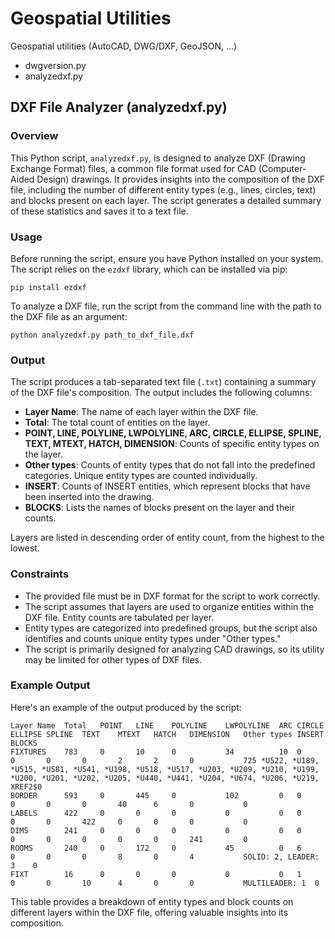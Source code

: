 # Geospatial Utilities
Geospatial utilities (AutoCAD, DWG/DXF, GeoJSON, ...)
- dwgversion.py
- analyzedxf.py

## DXF File Analyzer (analyzedxf.py)

### Overview

This Python script, `analyzedxf.py`, is designed to analyze DXF (Drawing Exchange Format) files, a common file format used for CAD (Computer-Aided Design) drawings. It provides insights into the composition of the DXF file, including the number of different entity types (e.g., lines, circles, text) and blocks present on each layer. The script generates a detailed summary of these statistics and saves it to a text file.

### Usage

Before running the script, ensure you have Python installed on your system. The script relies on the `ezdxf` library, which can be installed via pip:

```
pip install ezdxf
```

To analyze a DXF file, run the script from the command line with the path to the DXF file as an argument:

```
python analyzedxf.py path_to_dxf_file.dxf
```

### Output

The script produces a tab-separated text file (`.txt`) containing a summary of the DXF file's composition. The output includes the following columns:

- **Layer Name**: The name of each layer within the DXF file.
- **Total**: The total count of entities on the layer.
- **POINT, LINE, POLYLINE, LWPOLYLINE, ARC, CIRCLE, ELLIPSE, SPLINE, TEXT, MTEXT, HATCH, DIMENSION**: Counts of specific entity types on the layer.
- **Other types**: Counts of entity types that do not fall into the predefined categories. Unique entity types are counted individually.
- **INSERT**: Counts of INSERT entities, which represent blocks that have been inserted into the drawing.
- **BLOCKS**: Lists the names of blocks present on the layer and their counts.

Layers are listed in descending order of entity count, from the highest to the lowest.

### Constraints

- The provided file must be in DXF format for the script to work correctly.
- The script assumes that layers are used to organize entities within the DXF file. Entity counts are tabulated per layer.
- Entity types are categorized into predefined groups, but the script also identifies and counts unique entity types under "Other types."
- The script is primarily designed for analyzing CAD drawings, so its utility may be limited for other types of DXF files.

### Example Output

Here's an example of the output produced by the script:

```
Layer Name  Total   POINT   LINE    POLYLINE    LWPOLYLINE  ARC CIRCLE  ELLIPSE SPLINE  TEXT    MTEXT   HATCH   DIMENSION   Other types INSERT  BLOCKS
FIXTURES    783     0       10      0           34          10  0       0       0       0       2       2       0           725 *U522, *U189, *U515, *U581, *U541, *U198, *U518, *U517, *U203, *U209, *U210, *U199, *U200, *U201, *U202, *U205, *U440, *U441, *U204, *U674, *U206, *U219, XREF2$0
BORDER      593     0       445     0           102         0   0       0       0       0       40      6       0           0
LABELS      422     0       0       0           0           0   0       0       0       422     0       0       0           0
DIMS        241     0       0       0           0           0   0       0       0       0       0       0       241         0
ROOMS       240     0       172     0           45          0   6       0       0       0       8       0       4           SOLID: 2, LEADER: 3    0
FIXT        16      0       0       0           0           0   1       0       0       10      4       0       0           MULTILEADER: 1  0
```

This table provides a breakdown of entity types and block counts on different layers within the DXF file, offering valuable insights into its composition.
